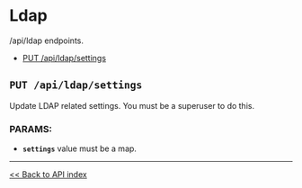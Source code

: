 # Ldap

/api/ldap endpoints.

  - [PUT /api/ldap/settings](#put-apildapsettings)

## `PUT /api/ldap/settings`

Update LDAP related settings. You must be a superuser to do this.

### PARAMS:

*  **`settings`** value must be a map.

---

[<< Back to API index](../api-documentation.md)